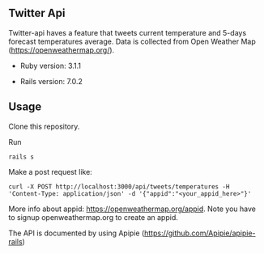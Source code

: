 ## Twitter Api

Twitter-api haves a feature that tweets current temperature and 5-days forecast temperatures average. Data is collected from Open Weather Map (https://openweathermap.org/).


* Ruby version: 3.1.1

* Rails version: 7.0.2


## Usage

Clone this repository.

Run 

    rails s 


Make a post request like:

    curl -X POST http://localhost:3000/api/tweets/temperatures -H 'Content-Type: application/json' -d '{"appid":"<your_appid_here>"}'

More info about appid: https://openweathermap.org/appid.
Note you have to signup openweathermap.org to create an appid.

The API is documented by using Apipie (https://github.com/Apipie/apipie-rails)
